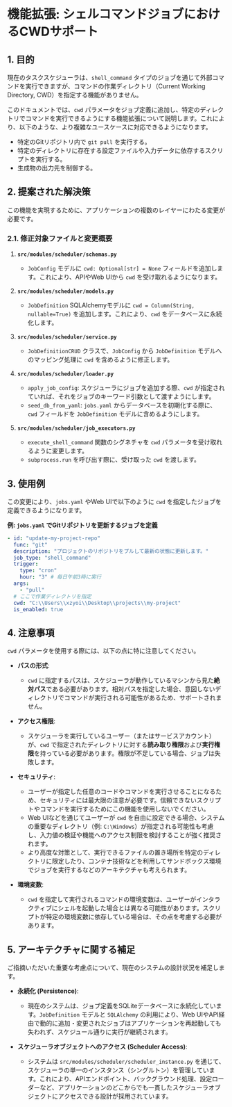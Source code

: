 # 機能拡張: シェルコマンドジョブにおけるCWDサポート

## 1. 目的

現在のタスクスケジューラは、`shell_command` タイプのジョブを通じて外部コマンドを実行できますが、コマンドの作業ディレクトリ（Current Working Directory, CWD）を指定する機能がありません。

このドキュメントでは、`cwd` パラメータをジョブ定義に追加し、特定のディレクトリでコマンドを実行できるようにする機能拡張について説明します。これにより、以下のような、より複雑なユースケースに対応できるようになります。

*   特定のGitリポジトリ内で `git pull` を実行する。
*   特定のディレクトリに存在する設定ファイルや入力データに依存するスクリプトを実行する。
*   生成物の出力先を制御する。

## 2. 提案された解決策

この機能を実現するために、アプリケーションの複数のレイヤーにわたる変更が必要です。

### 2.1. 修正対象ファイルと変更概要

1.  **`src/modules/scheduler/schemas.py`**
    *   `JobConfig` モデルに `cwd: Optional[str] = None` フィールドを追加します。これにより、APIやWeb UIから `cwd` を受け取れるようになります。

2.  **`src/modules/scheduler/models.py`**
    *   `JobDefinition` SQLAlchemyモデルに `cwd = Column(String, nullable=True)` を追加します。これにより、`cwd` をデータベースに永続化します。

3.  **`src/modules/scheduler/service.py`**
    *   `JobDefinitionCRUD` クラスで、`JobConfig` から `JobDefinition` モデルへのマッピング処理に `cwd` を含めるように修正します。

4.  **`src/modules/scheduler/loader.py`**
    *   `apply_job_config`: スケジューラにジョブを追加する際、`cwd` が指定されていれば、それをジョブのキーワード引数として渡すようにします。
    *   `seed_db_from_yaml`: `jobs.yaml` からデータベースを初期化する際に、`cwd` フィールドを `JobDefinition` モデルに含めるようにします。

5.  **`src/modules/scheduler/job_executors.py`**
    *   `execute_shell_command` 関数のシグネチャを `cwd` パラメータを受け取れるように変更します。
    *   `subprocess.run` を呼び出す際に、受け取った `cwd` を渡します。

## 3. 使用例

この変更により、`jobs.yaml` やWeb UIで以下のように `cwd` を指定したジョブを定義できるようになります。

**例: `jobs.yaml` でGitリポジトリを更新するジョブを定義**

```yaml
- id: "update-my-project-repo"
  func: "git"
  description: "プロジェクトのリポジトリをプルして最新の状態に更新します。"
  job_type: "shell_command"
  trigger:
    type: "cron"
    hour: "3" # 毎日午前3時に実行
  args:
    - "pull"
  # ここで作業ディレクトリを指定
  cwd: "C:\\Users\\xzyoi\\Desktop\\projects\\my-project"
  is_enabled: true
```

## 4. 注意事項

`cwd` パラメータを使用する際には、以下の点に特に注意してください。

*   **パスの形式**:
    *   `cwd` に指定するパスは、スケジューラが動作しているマシンから見た**絶対パス**である必要があります。相対パスを指定した場合、意図しないディレクトリでコマンドが実行される可能性があるため、サポートされません。

*   **アクセス権限**:
    *   スケジューラを実行しているユーザー（またはサービスアカウント）が、`cwd` で指定されたディレクトリに対する**読み取り権限**および**実行権限**を持っている必要があります。権限が不足している場合、ジョブは失敗します。

*   **セキュリティ**:
    *   ユーザーが指定した任意のコードやコマンドを実行させることになるため、セキュリティには最大限の注意が必要です。信頼できないスクリプトやコマンドを実行するためにこの機能を使用しないでください。
    *   Web UIなどを通じてユーザーが `cwd` を自由に設定できる場合、システムの重要なディレクトリ（例: `C:\Windows`）が指定される可能性も考慮し、入力値の検証や機能へのアクセス制限を検討することが強く推奨されます。
    *   より高度な対策として、実行できるファイルの置き場所を特定のディレクトリに限定したり、コンテナ技術などを利用してサンドボックス環境でジョブを実行するなどのアーキテクチャも考えられます。

*   **環境変数**:
    *   `cwd` を指定して実行されるコマンドの環境変数は、ユーザーがインタラクティブにシェルを起動した場合とは異なる可能性があります。スクリプトが特定の環境変数に依存している場合は、その点を考慮する必要があります。

## 5. アーキテクチャに関する補足

ご指摘いただいた重要な考慮点について、現在のシステムの設計状況を補足します。

*   **永続化 (Persistence)**:
    *   現在のシステムは、ジョブ定義をSQLiteデータベースに永続化しています。`JobDefinition` モデルと `SQLAlchemy` の利用により、Web UIやAPI経由で動的に追加・変更されたジョブはアプリケーションを再起動しても失われず、スケジュール通りに実行が継続されます。

*   **スケジューラオブジェクトへのアクセス (Scheduler Access)**:
    *   システムは `src/modules/scheduler/scheduler_instance.py` を通じて、スケジューラの単一のインスタンス（シングルトン）を管理しています。これにより、APIエンドポイント、バックグラウンド処理、設定ローダーなど、アプリケーションのどこからでも一貫したスケジューラオブジェクトにアクセスできる設計が採用されています。




